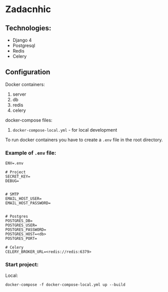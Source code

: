 # Zadacnhic

## Technologies:
- Django 4
- Postgresql
- Redis
- Celery


## Configuration
Docker containers:
 1. server
 2. db
 3. redis
 4. celery

docker-compose files:
 1. `docker-compose-local.yml` - for local development

To run docker containers you have to create a `.env` file in the root directory.

### Example of `.env` file:

```dotenv
ENV=.env

# Project
SECRET_KEY=
DEBUG=


# SMTP
EMAIL_HOST_USER=
EMAIL_HOST_PASSWORD=


# Postgres
POSTGRES_DB=
POSTGRES_USER=
POSTGRES_PASSWORD=
POSTGRES_HOST=<db>
POSTGRES_PORT=

# Celery
CELERY_BROKER_URL=<redis://redis:6379>

```

### Start project:

Local:
```shell
docker-compose -f docker-compose-local.yml up --build
```
